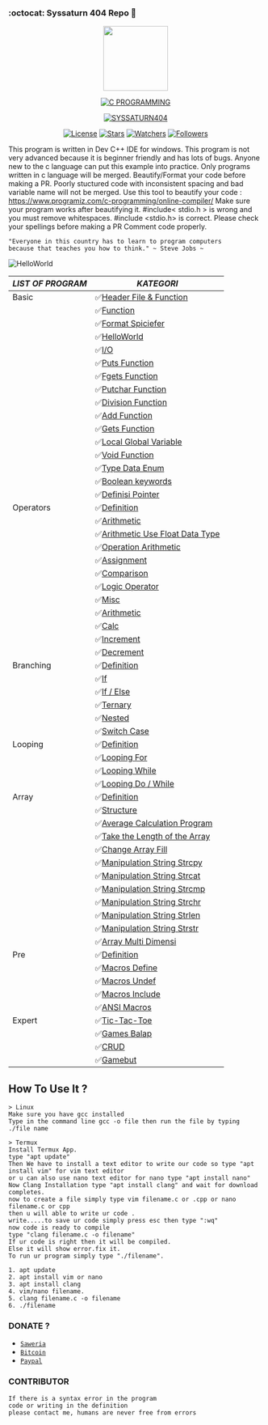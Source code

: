 ### :octocat: Syssaturn 404 Repo  💫
<p align="center">
  <img src="https://avatars2.githubusercontent.com/u/73187606?s=400&u=b002ac3b2cf0e0b69c4ec80df04a97d49b4c498a&v=4" width="128px" height="128px"/>
</p></center>
<p align ="center">
<a href ="https://github.com/syssaturn404/CLanguage"><img title="C PROGRAMMING" src="https://img.shields.io/badge/C PROGRAMMING-blue?colorC=%23ff0000&amp;colorB=%23017e40&amp;style=for-the-badge" style="max-width:100%;"></a></p>
<p align="center">
<a href="https://github.com/syssaturn404"><img title="SYSSATURN404" src="https://img.shields.io/badge/Author-Syssaturn404-blue.svg?style=for-the-badge&logo=github"></a></p>
<p align="center">
<a href ="#"><img title="License" src ="https://img.shields.io/aur/license/c"></a>
<a href="#"><img title="Stars" src="https://img.shields.io/github/stars/syssaturn404/CLanguage?color=red"></a>
<a href="#"><img title="Watchers" src="https://img.shields.io/github/watchers/syssaturn404/CLanguage"></a>
<a href="#"><img title="Followers" src="https://img.shields.io/github/followers/syssaturn404?color=red&label=Followers"></a></center>
</p>

This program is written in Dev C++ IDE for windows. 
This program is not very advanced because it is beginner friendly and has lots of bugs. 
Anyone new to the c language can put this example into practice.
Only programs written in c language will be merged.
Beautify/Format your code before making a PR. 
Poorly stuctured code with inconsistent spacing and bad variable name will not be merged.
Use this tool to beautify your code : https://www.programiz.com/c-programming/online-compiler/
Make sure your program works after beautifying it.
#include< stdio.h > is wrong and you must remove whitespaces. #include <stdio.h> is correct.
Please check your spellings before making a PR
Comment code properly.
```
"Everyone in this country has to learn to program computers
because that teaches you how to think." ~ Steve Jobs ~
```
![HelloWorld](https://camo.githubusercontent.com/f0e59eeb91ae830b3b4ee3afa3ad0d52de2c1ad73fd3a46d3973198aab8b182b/68747470733a2f2f612e746f7034746f702e696f2f705f3137373666666b6472312e706e67)

| _LIST OF PROGRAM_  |      _KATEGORI_                                                                                                |
| ------------------ | -------------------------------------------------------------------------------------------------------------- |
| Basic             |✅[Header File & Function](https://github.com/syssaturn404/CLanguage/blob/master/headerfileandfunction.txt)     |
| |✅[Function](https://github.com/syssaturn404/CLanguage/blob/master/function.txt)                                                  |
| |✅[Format Spiciefer](https://github.com/syssaturn404/CLanguage/blob/master/FormatSpiciefer.txt)                                   |
| |✅[HelloWorld](https://github.com/syssaturn404/CLanguage/blob/master/helloworld.c)                                                |
| |✅[I/O](https://github.com/syssaturn404/CLanguage/blob/master/fungsiscanf.c)                                                      |
| |✅[Puts Function](https://github.com/syssaturn404/CLanguage/blob/master/fungsiputs.c)                                             |
| |✅[Fgets Function](https://github.com/syssaturn404/CLanguage/blob/master/fungsifgets.c)                                           |
| |✅[Putchar Function](https://github.com/syssaturn404/CLanguage/blob/master/fungsiputchar.c)                                       |
| |✅[Division Function](https://github.com/syssaturn404/CLanguage/blob/master/fungsibagi.c)                                         |
| |✅[Add Function](https://github.com/syssaturn404/CLanguage/blob/master/fungsiadd.c)                                               |
| |✅[Gets Function](https://github.com/syssaturn404/CLanguage/blob/master/fungsigets.c)                                             |
| |✅[Local Global Variable](https://github.com/syssaturn404/CLanguage/blob/master/Variable_LocalGlobal.c)                           |
| |✅[Void Function](https://github.com/syssaturn404/CLanguage/blob/master/FungsiVOID.c)                                             |
| |✅[Type Data Enum](https://github.com/syssaturn404/CLanguage/blob/master/Type%20Data%20Enum.txt)                                  |
| |✅[Boolean keywords](https://github.com/syssaturn404/CLanguage/blob/master/example%20program%20enum.c)                            |
| |✅[Definisi Pointer](https://github.com/syssaturn404/CLanguage/blob/master/Pointer.txt)                                           |
| Operators|✅[Definition](https://github.com/syssaturn404/CLanguage/blob/master/DefinitionOperator.txt)                             |
| |✅[Arithmetic](https://github.com/syssaturn404/CLanguage/blob/master/Arithmatic.c)                                                |
| |✅[Arithmetic Use Float Data Type](https://github.com/syssaturn404/CLanguage/blob/master/Arithmatic.c)                            |
| |✅[Operation Arithmetic](https://github.com/syssaturn404/CLanguage/blob/master/OperationArithmatic.c)                             |
| |✅[Assignment](https://github.com/syssaturn404/CLanguage/blob/master/AssignmentOperator.c)                                        |
| |✅[Comparison](https://github.c%20om/syssaturn404/CLanguage/blob/master/Comparison_Operator.c)                                    |
| |✅[Logic Operator](https://github.com/syssaturn404/CLanguage/blob/master/Logical_Operator.c)                                      |
| |✅[Misc](https://github.com/syssaturn404/CLanguage/blob/master/Misc_Operator.c)                                                   |
| |✅[Arithmetic](https://github.com/syssaturn404/CLanguage/blob/master/Arithmetic.c)                                                |
| |✅[Calc](https://github.com/syssaturn404/CLanguage/blob/master/Calc_UseSwitchCase.c)                                              |
| |✅[Increment](https://github.com/syssaturn404/CLanguage/blob/master/Increment.cpp)                                                |
| |✅[Decrement](https://github.com/syssaturn404/CLanguage/blob/master/Decrement.cpp)                                                |
| Branching         |✅[Definition](https://github.com/syssaturn404/CLanguage/blob/master/Branching/DefinitionBranching.txt)         |
| |✅[If](https://github.com/syssaturn404/CLanguage/blob/master/Branching/Branching_IFELSE.c)                                        |
| |✅[If / Else](https://github.com/syssaturn404/CLanguage/blob/master/Branching/Branching_IFELSE.c)                                 |
| |✅[Ternary](https://github.com/syssaturn404/CLanguage/blob/master/Branching/Branching_UseOperatorTernary.c)                       |
| |✅[Nested](https://github.com/syssaturn404/CLanguage/blob/master/Branching/Nested_Branching.c)                                    |
| |✅[Switch Case](https://github.com/syssaturn404/CLanguage/blob/master/Branching/Branching_Using_SwitchCase.c)                     |
| Looping           |✅[Definition](https://github.com/syssaturn404/CLanguage/blob/master/LOOP/Definition_Loop.txt)                  |
| |✅[Looping For](https://github.com/syssaturn404/CLanguage/blob/master/LOOP/Loop_For.c)                                            |
| |✅[Looping While](https://github.com/syssaturn404/CLanguage/blob/master/LOOP/While_LoopBlock.c)                                   |
| |✅[Looping Do / While](https://github.com/syssaturn404/CLanguage/blob/master/LOOP/DO_WHILELoop_Block.c)                           |
| Array             |✅[Definition](https://github.com/syssaturn404/CLanguage/blob/master/Array/Definition_Array.txt)                |
| |✅[Structure](https://github.com/syssaturn404/CLanguage/blob/master/Array/Structure_Data_Array.c)                                 |
| |✅[Average Calculation Program](https://github.com/syssaturn404/CLanguage/blob/master/Array/Program_Hitung_Rata2.c)               |
| |✅[Take the Length of the Array](https://github.com/syssaturn404/CLanguage/blob/master/Array/Ambil_Array.c)                       |
| |✅[Change Array Fill](https://github.com/syssaturn404/CLanguage/blob/master/Array/Ubah_Isi_Array.c)                               |
| |✅[Manipulation String Strcpy](https://github.com/syssaturn404/CLanguage/blob/master/Array/Manipulation_Strcpy.c)                 |
| |✅[Manipulation String Strcat](https://github.com/syssaturn404/CLanguage/blob/master/Array/Manipulation_Strcat.c)                 |
| |✅[Manipulation String Strcmp](https://github.com/syssaturn404/CLanguage/blob/master/Array/Manipulation_Strcmp.c)                 |
| |✅[Manipulation String Strchr](https://github.com/syssaturn404/CLanguage/blob/master/Array/Manipulation_Strchr.c)                 |
| |✅[Manipulation String Strlen](https://github.com/syssaturn404/CLanguage/blob/master/Array/Manipulation_Strlen.c)                 |
| |✅[Manipulation String Strstr](https://github.com/syssaturn404/CLanguage/blob/master/Array/Manipulation_Strstr.c)                 |
| |✅[Array Multi Dimensi](https://github.com/syssaturn404/CLanguage/blob/master/Array/Array_Multidimensi.c)                         |
| Pre               |✅[Definition](https://github.com/syssaturn404/CLanguage/blob/master/Definition%20Preprocessor)                 |
| |✅[Macros Define](https://github.com/syssaturn404/CLanguage/blob/master/Examples_Macros_define.c)                                 |
| |✅[Macros Undef](https://github.com/syssaturn404/CLanguage/blob/master/Examples_Macros_Undef.c)                                   |
| |✅[Macros Include](https://github.com/syssaturn404/CLanguage/blob/master/Examples_Include_Directive.c)                            |
| |✅[ANSI Macros](https://github.com/syssaturn404/CLanguage/blob/master/Examples_ANSI_Macros.c)                                     |
| Expert            |✅[Tic-Tac-Toe](https://github.com/syssaturn404/CLanguage/blob/master/Master/GamesTictactoe.c)                  |
| |✅[Games Balap](https://github.com/syssaturn404/CLanguage/blob/master/Master/Balap.cpp)                                           |
| |✅[CRUD](https://github.com/syssaturn404/CLanguage/blob/master/Master/CRUD.c)                                                     |
| |✅[Gamebut](https://github.com/syssaturn404/CLanguage/blob/master/Master/Gamebut.cpp)                                             |
## How To Use It ?
```
> Linux
Make sure you have gcc installed
Type in the command line gcc -o file then run the file by typing ./file name

> Termux 
Install Termux App.
type "apt update"
Then We have to install a text editor to write our code so type "apt install vim" for vim text editor
or u can also use nano text editor for nano type "apt install nano"
Now Clang Installation type "apt install clang" and wait for download completes.
now to create a file simply type vim filename.c or .cpp or nano filename.c or cpp 
then u will able to write ur code . 
write.....to save ur code simply press esc then type ":wq"
now code is ready to compile 
type "clang filename.c -o filename"
If ur code is right then it will be compiled.
Else it will show error.fix it.
To run ur program simply type "./filename".

1. apt update
2. apt install vim or nano
3. apt install clang
4. vim/nano filename.
5. clang filename.c -o filename
6. ./filename
```

### DONATE ?
* [`Saweria`](https://saweria.co/donate/miawgarong)
* [`Bitcoin`](35oZcwGvePp7j3PQau5cPDKWoQgn8NMBeu)
* [`Paypal`](https://paypal.me/miawgarong)

### CONTRIBUTOR
```
If there is a syntax error in the program 
code or writing in the definition
please contact me, humans are never free from errors
```
